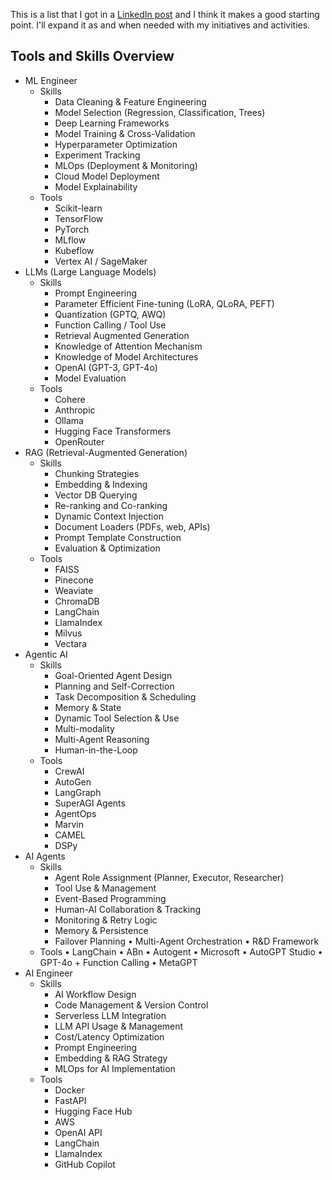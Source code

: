 This is a list that I got in a [LinkedIn post](https://www.linkedin.com/in/chandrasekarsrinivasan/) and I think it makes a good starting point. I'll expand it as and when needed with my initiatives and activities.



## Tools and Skills Overview

- ML Engineer
	- Skills
		- Data Cleaning & Feature Engineering
		- Model Selection (Regression, Classification, Trees)
		- Deep Learning Frameworks
		- Model Training & Cross-Validation
		- Hyperparameter Optimization
		- Experiment Tracking
		- MLOps (Deployment & Monitoring)
		- Cloud Model Deployment
		- Model Explainability
	- Tools
		- Scikit-learn
		- TensorFlow
		- PyTorch
		- MLflow
		- Kubeflow
		- Vertex AI / SageMaker
- LLMs (Large Language Models)
	- Skills
		- Prompt Engineering
		- Parameter Efficient Fine-tuning (LoRA, QLoRA, PEFT)
		- Quantization (GPTQ, AWQ)
		- Function Calling / Tool Use
		- Retrieval Augmented Generation
		- Knowledge of Attention Mechanism
		- Knowledge of Model Architectures
		- OpenAI (GPT-3, GPT-4o)
		- Model Evaluation
	- Tools
		- Cohere
		- Anthropic
		- Ollama
		- Hugging Face Transformers
		- OpenRouter
- RAG (Retrieval-Augmented Generation)
	- Skills
		- Chunking Strategies
		- Embedding & Indexing
		- Vector DB Querying
		- Re-ranking and Co-ranking
		- Dynamic Context Injection
		- Document Loaders (PDFs, web, APIs)
		- Prompt Template Construction
		- Evaluation & Optimization
	- Tools
		- FAISS
		- Pinecone
		- Weaviate
		- ChromaDB
		- LangChain
		- LlamaIndex
		- Milvus
		- Vectara
- Agentic AI
	- Skills
		- Goal-Oriented Agent Design
		- Planning and Self-Correction
		- Task Decomposition & Scheduling
		- Memory & State
		- Dynamic Tool Selection & Use
		- Multi-modality
		- Multi-Agent Reasoning
		- Human-in-the-Loop
	- Tools
		- CrewAI
		- AutoGen
		- LangGraph
		- SuperAGI Agents
		- AgentOps
		- Marvin
		- CAMEL
		- DSPy
- AI Agents
	- Skills
		- Agent Role Assignment (Planner, Executor, Researcher)
		- Tool Use & Management
		- Event-Based Programming
		- Human-AI Collaboration & Tracking
		- Monitoring & Retry Logic
		- Memory & Persistence
		- Failover Planning • Multi-Agent Orchestration • R&D Framework
	- Tools • LangChain • ABn • Autogent • Microsoft • AutoGPT Studio • GPT-4o + Function Calling • MetaGPT
- AI Engineer
	- Skills
		- AI Workflow Design
		- Code Management & Version Control
		- Serverless LLM Integration
		- LLM API Usage & Management
		- Cost/Latency Optimization
		- Prompt Engineering
		- Embedding & RAG Strategy
		- MLOps for AI Implementation
	- Tools
		- Docker
		- FastAPI
		- Hugging Face Hub
		- AWS
		- OpenAI API
		- LangChain
		- LlamaIndex
		- GitHub Copilot
